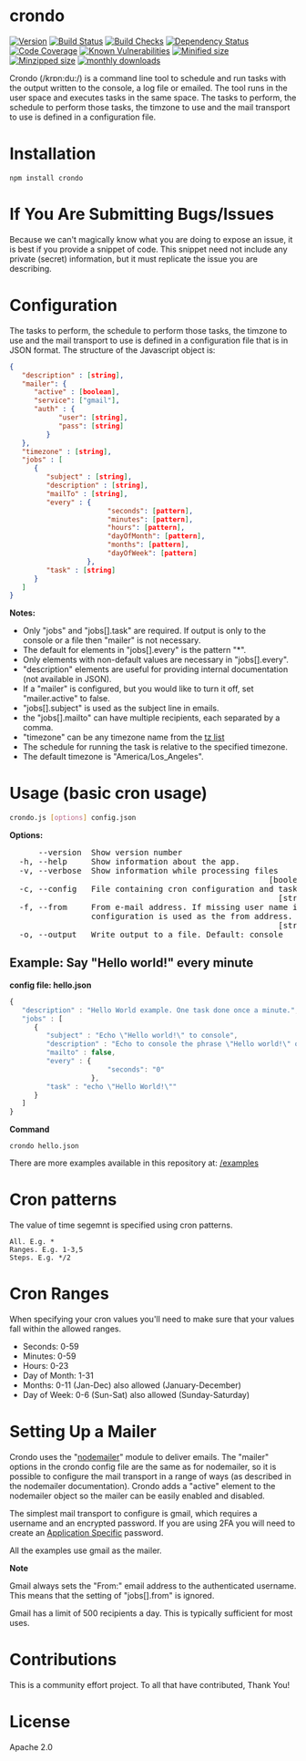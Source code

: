 # crondo

[![Version](https://badgen.net/npm/v/crondo?icon=npm)](https://badgen.net/npm/v/crondo)
[![Build Status](https://badgen.net/github/status/spase-group/crondo-node?icon=github)](https://badgen.net/github/status/spase-group/crondo-node)
[![Build Checks](https://badgen.net/github/checks/spase-group/crondo-node?icon=github)](https://badgen.net/github/checks/spase-group/crondo-node)
[![Dependency Status](https://badgen.net/david/dep/spase-group/crondo-node)](https://badgen.net/david/dev/kelektiv/node-cron)
[![Code Coverage](https://badgen.net/codecov/c/github/spase-group/crondo-node?icon=codecov)](https://badgen.net/codecov/c/github/spase-group/crondo-node)
[![Known Vulnerabilities](https://snyk.io/test/github/spase-group/crondo-node/badge.svg)](https://snyk.io/test/github/spase-group/crondo-node)
[![Minified size](https://badgen.net/bundlephobia/min/crondo)](https://badgen.net/bundlephobia/min/crondo)
[![Minzipped size](https://badgen.net/bundlephobia/minzip/crondo)](https://badgen.net/bundlephobia/minzip/crondo)
[![monthly downloads](https://badgen.net/npm/dm/crondo?icon=npm)](https://badgen.net/npm/dm/crondo)

Crondo (/krɒn:du:/) is a command line tool to schedule and run tasks with the output written to the console, 
a log file or emailed. The tool runs in the user space and executes tasks in the same space. The tasks to perform, 
the schedule to perform those tasks, the timzone to use and the mail transport to use is defined in a configuration file.

# Installation

    npm install crondo

# If You Are Submitting Bugs/Issues

Because we can't magically know what you are doing to expose an issue, it is
best if you provide a snippet of code. This snippet need not include any
private (secret) information, but it must replicate the issue you are describing. 

# Configuration 

The tasks to perform, the schedule to perform those tasks, the timzone to use and the mail transport to use 
is defined in a configuration file that is in JSON format. The structure of the Javascript object is:
```json
{
   "description" : [string],
   "mailer": {
      "active" : [boolean],
      "service": ["gmail"],
      "auth" : {
            "user": [string],
            "pass": [string]
         }
   },
   "timezone" : [string],
   "jobs" : [
      {
         "subject" : [string],
         "description" : [string],
         "mailTo" : [string],
         "every" : {
                        "seconds": [pattern],
                        "minutes": [pattern],
                        "hours": [pattern],
                        "dayOfMonth": [pattern],
                        "months": [pattern],
                        "dayOfWeek": [pattern]
                   },
         "task" : [string]
      }
   ]
}
```

**Notes:**

  + Only "jobs" and "jobs[].task" are required. If output is only to the console or a file then "mailer" is not necessary.
  + The default for elements in "jobs[].every" is the pattern "*".
  + Only elements with non-default values are necessary in "jobs[].every".
  + "description" elements are useful for providing internal documentation (not available in JSON).
  + If a "mailer" is configured, but you would like to turn it off, set "mailer.active" to false.
  + "jobs[].subject" is used as the subject line in emails.
  + the "jobs[].mailto" can have multiple recipients, each separated by a comma.
  + "timezone" can be any timezone name from the [tz list](https://en.wikipedia.org/wiki/List_of_tz_database_time_zones)
  + The schedule for running the task is relative to the specified timezone. 
  + The default timezone is "America/Los_Angeles".


# Usage (basic cron usage)

```bash
crondo.js [options] config.json
```

**Options:**
<pre>
      --version  Show version number                                   [boolean]
  -h, --help     Show information about the app.                       [boolean]
  -v, --verbose  Show information while processing files
                                                      [boolean] [default: false]
  -c, --config   File containing cron configuration and task specifications.
                                                        [string] [default: null]
  -f, --from     From e-mail address. If missing user name in mailer
                 configuration is used as the from address.
                                                        [string] [default: null]
  -o, --output   Write output to a file. Default: console
</pre>

## Example: Say "Hello world!" every minute

**config file: hello.json**

```javascript
{
   "description" : "Hello World example. One task done once a minute.",
   "jobs" : [
      {
         "subject" : "Echo \"Hello world!\" to console",
         "description" : "Echo to console the phrase \"Hello world!\" once a minute.",
         "mailto" : false,
         "every" : {
                        "seconds": "0"
                    },
         "task" : "echo \"Hello World!\""
      }
   ]
}
```

**Command**
```
crondo hello.json
```

There are more examples available in this repository at: [/examples](https://github.com/spase-group/crondo-node/tree/master/examples)

# Cron patterns
The value of time segemnt is specified using cron patterns. 

    All. E.g. *
    Ranges. E.g. 1-3,5
    Steps. E.g. */2

# Cron Ranges

When specifying your cron values you'll need to make sure that your values fall
within the allowed ranges. 

- Seconds: 0-59
- Minutes: 0-59
- Hours: 0-23
- Day of Month: 1-31
- Months: 0-11 (Jan-Dec) also allowed (January-December)
- Day of Week: 0-6 (Sun-Sat) also allowed (Sunday-Saturday)

# Setting Up a Mailer

Crondo uses the "[nodemailer](https://nodemailer.com/)" module to deliver emails. The "mailer" options in 
the crondo config file are the same as for nodemailer, so it is possible to configure the mail transport in 
a range of ways (as described in the nodemailer documentation). Crondo adds a "active" element to the nodemailer
object so the mailer can be easily enabled and disabled.

The simplest mail transport to configure is gmail, which requires a username and an encrypted password. 
If you are using 2FA you will need to create an [Application Specific](https://security.google.com/settings/security/apppasswords) password.

All the examples use gmail as the mailer.

**Note**

Gmail always sets the "From:" email address to the authenticated username.
This means that the setting of "jobs[].from" is ignored.

Gmail has a limit of 500 recipients a day. This is typically sufficient for most uses. 

# Contributions

This is a community effort project. To all that have contributed, Thank You!

# License

Apache 2.0